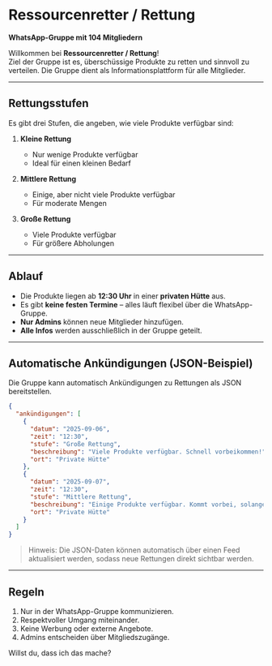 # Ressourcenretter / Rettung

**WhatsApp-Gruppe mit 104 Mitgliedern**

Willkommen bei **Ressourcenretter / Rettung**!  
Ziel der Gruppe ist es, überschüssige Produkte zu retten und sinnvoll zu verteilen. Die Gruppe dient als Informationsplattform für alle Mitglieder.

---

## Rettungsstufen

Es gibt drei Stufen, die angeben, wie viele Produkte verfügbar sind:

1. **Kleine Rettung**  
   - Nur wenige Produkte verfügbar  
   - Ideal für einen kleinen Bedarf  

2. **Mittlere Rettung**  
   - Einige, aber nicht viele Produkte verfügbar  
   - Für moderate Mengen  

3. **Große Rettung**  
   - Viele Produkte verfügbar  
   - Für größere Abholungen  

---

## Ablauf

- Die Produkte liegen ab **12:30 Uhr** in einer **privaten Hütte** aus.  
- Es gibt **keine festen Termine** – alles läuft flexibel über die WhatsApp-Gruppe.  
- **Nur Admins** können neue Mitglieder hinzufügen.  
- **Alle Infos** werden ausschließlich in der Gruppe geteilt.  

---

## Automatische Ankündigungen (JSON-Beispiel)

Die Gruppe kann automatisch Ankündigungen zu Rettungen als JSON bereitstellen.  

```json
{
  "ankündigungen": [
    {
      "datum": "2025-09-06",
      "zeit": "12:30",
      "stufe": "Große Rettung",
      "beschreibung": "Viele Produkte verfügbar. Schnell vorbeikommen!",
      "ort": "Private Hütte"
    },
    {
      "datum": "2025-09-07",
      "zeit": "12:30",
      "stufe": "Mittlere Rettung",
      "beschreibung": "Einige Produkte verfügbar. Kommt vorbei, solange der Vorrat reicht.",
      "ort": "Private Hütte"
    }
  ]
}
```

> Hinweis: Die JSON-Daten können automatisch über einen Feed aktualisiert werden, sodass neue Rettungen direkt sichtbar werden.

---

## Regeln

1. Nur in der WhatsApp-Gruppe kommunizieren.
2. Respektvoller Umgang miteinander.
3. Keine Werbung oder externe Angebote.
4. Admins entscheiden über Mitgliedszugänge.




Willst du, dass ich das mache?
```
